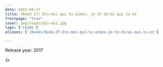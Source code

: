 ```yaml
---
date: 2023-04-17
title: (Read 27) Dis-moi qui tu aimes, je te dirai qui tu es
frontpage: "true"
cover: img/reads/dis-moi.jpg
tags: ['reads']
aliases: ['/books/book-27-dis-moi-qui-tu-aimes-je-te-dirai-qui-tu-es']

---
```


Release year: 2017

👍

